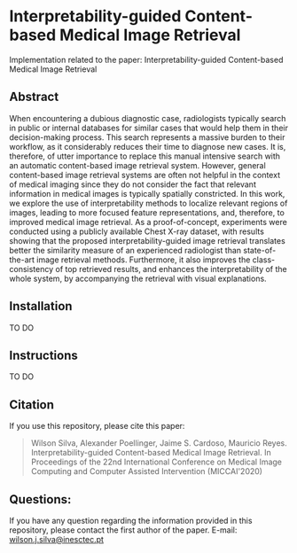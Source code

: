 # Interpretability-guided Content-based Medical Image Retrieval
Implementation related to the paper: Interpretability-guided Content-based Medical Image Retrieval

## Abstract 
When encountering a dubious diagnostic case, radiologists typically search in public or internal databases for similar cases that would help them in their decision-making process. This search represents a massive burden to their workflow, as it considerably reduces their time to diagnose new cases. It is, therefore, of utter importance to replace this manual intensive search with an automatic content-based image retrieval system. However, general content-based image retrieval systems are often not helpful in the context of medical imaging since they do not consider the fact that relevant information in medical images is typically spatially constricted. In this work, we explore the use of interpretability methods to localize relevant regions of images, leading to more focused feature representations, and, therefore, to improved medical image retrieval. As a proof-of-concept, experiments were conducted using a publicly available Chest X-ray dataset, with results showing that the proposed interpretability-guided image retrieval translates better the similarity measure of an experienced radiologist than state-of-the-art image retrieval methods. Furthermore, it also improves the class-consistency of top retrieved results, and enhances the interpretability of the whole system, by accompanying the retrieval with visual explanations.

## Installation 
TO DO

## Instructions 
TO DO

## Citation
If you use this repository, please cite this paper:
> Wilson Silva, Alexander Poellinger, Jaime S. Cardoso, Mauricio Reyes. Interpretability-guided Content-based Medical Image Retrieval. In Proceedings of the 22nd International Conference on Medical Image Computing and Computer Assisted Intervention (MICCAI'2020)

## Questions: 
If you have any question regarding the information provided in this repository, please contact the first author of the paper. E-mail: wilson.j.silva@inesctec.pt
